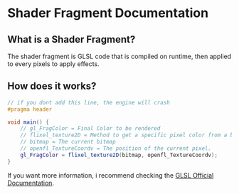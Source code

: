 # Shader Fragment Documentation

## What is a Shader Fragment?

The shader fragment is GLSL code that is compiled on runtime, then applied to every pixels to apply effects.

## How does it works?

```glsl
// if you dont add this line, the engine will crash
#pragma header

void main() {
    // gl_FragColor = Final Color to be rendered
    // flixel_texture2D = Method to get a specific pixel color from a bitmap at a specific position
    // bitmap = The current bitmap
    // openfl_TextureCoordv = The position of the current pixel.
    gl_FragColor = flixel_texture2D(bitmap, openfl_TextureCoordv);
}
```

If you want more information, i recommend checking the [GLSL Official Documentation](https://docs.gl/sl4/all).

